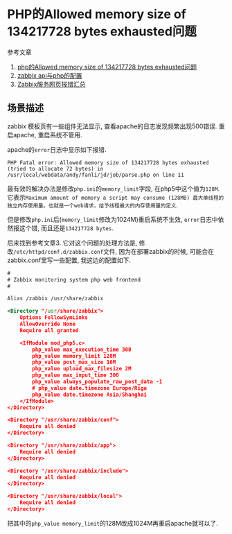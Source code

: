 # PHP的Allowed memory size of 134217728 bytes exhausted问题

参考文章

1. [php的Allowed memory size of 134217728 bytes exhausted问题](https://blog.csdn.net/qdujunjie/article/details/43672579)
2. [zabbix api与php的配置](http://blog.51cto.com/caiguangguang/1407422)
3. [Zabbix服务网页报错汇总](https://www.cnblogs.com/bananaaa/archive/2017/11/21/7874978.html)

## 场景描述

zabbix 模板页有一些组件无法显示, 查看apache的日志发现频繁出现500错误. 重启apache, 重启系统不管用.

apache的`error`日志中显示如下报错.

```log
PHP Fatal error: Allowed memory size of 134217728 bytes exhausted (tried to allocate 72 bytes) in /usr/local/webdata/andy/fanli/jd/job/parse.php on line 11
```

最有效的解决办法是修改`php.ini`的`memory_limit`字段, 在php5中这个值为`128M`. 它表示`Maximum amount of memory a script may consume (128MB) 最大单线程的独立内存使用量。也就是一个web请求，给予线程最大的内存使用量的定义`.

但是修改`php.ini`后(`memory_limit`修改为1024M)重启系统不生效, `error`日志中依然报这个错, 而且还是`134217728 bytes`.

后来找到参考文章3. 它对这个问题的处理方法是, 修改`/etc/httpd/conf.d/zabbix.conf`文件, 因为在部署zabbix的时候, 可能会在zabbix.conf里写一些配置, 我这边的配置如下.

```xml
#
# Zabbix monitoring system php web frontend
#

Alias /zabbix /usr/share/zabbix

<Directory "/usr/share/zabbix">
    Options FollowSymLinks
    AllowOverride None
    Require all granted

    <IfModule mod_php5.c>
        php_value max_execution_time 300
        php_value memory_limit 128M
        php_value post_max_size 16M
        php_value upload_max_filesize 2M
        php_value max_input_time 300
        php_value always_populate_raw_post_data -1
        # php_value date.timezone Europe/Riga
        php_value date.timezone Asia/Shanghai
    </IfModule>
</Directory>

<Directory "/usr/share/zabbix/conf">
    Require all denied
</Directory>

<Directory "/usr/share/zabbix/app">
    Require all denied
</Directory>

<Directory "/usr/share/zabbix/include">
    Require all denied
</Directory>

<Directory "/usr/share/zabbix/local">
    Require all denied
</Directory>
```

把其中的`php_value memory_limit`的128M改成1024M再重启apache就可以了.